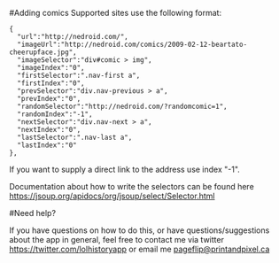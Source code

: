 #Adding comics
Supported sites use the following format:

```
{
  "url":"http://nedroid.com/",
  "imageUrl":"http://nedroid.com/comics/2009-02-12-beartato-cheerupface.jpg",
  "imageSelector":"div#comic > img",
  "imageIndex":"0",
  "firstSelector":".nav-first a",
  "firstIndex":"0",
  "prevSelector":"div.nav-previous > a",
  "prevIndex":"0",
  "randomSelector":"http://nedroid.com/?randomcomic=1",
  "randomIndex":"-1",
  "nextSelector":"div.nav-next > a",
  "nextIndex":"0",
  "lastSelector":".nav-last a",
  "lastIndex":"0"
},
```

If you want to supply a direct link to the address use index "-1".

Documentation about how to write the selectors can be found here https://jsoup.org/apidocs/org/jsoup/select/Selector.html

#Need help?

If you have questions on how to do this, or have questions/suggestions about the app in general, feel free to contact me via twitter https://twitter.com/lolhistoryapp or email me pageflip@printandpixel.ca
